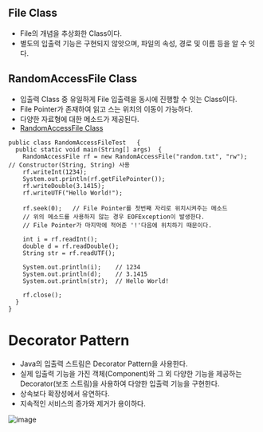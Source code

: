 ## File Class
- File의 개념을 추상화한 Class이다.
- 별도의 입출력 기능은 구현되지 않앗으며, 파일의 속성, 경로 및 이름 등을 알 수 잇다.

## RandomAccessFile Class
- 입출력 Class 중 유일하게 File 입출력을 동시에 진행할 수 잇는 Class이다.
- File Pointer가 존재하여 읽고 스는 위치의 이동이 가능하다.
- 다양한 자료형에 대한 메소드가 제공된다.
- [RandomAccessFile Class](https://docs.oracle.com/javase/8/docs/api/java/io/RandomAccessFile.html#RandomAccessFile-java.lang.String-java.lang.String- "Java 8 Document RandomAccessFile Class Info")
```
public class RandomAccessFileTest   {
  public static void main(String[] args)  {
    RandomAccessFile rf = new RandomAccessFile("random.txt", "rw");   // Constructor(String, String) 사용
    rf.writeInt(1234);
    System.out.println(rf.getFilePointer());
    rf.writeDouble(3.1415);
    rf.writeUTF("Hello World!");
    
    rf.seek(0);   // File Pointer를 첫번째 자리로 위치시켜주는 메소드
    // 위의 메소드를 사용하지 않는 경우 EOFException이 발생한다.
    // File Pointer가 마지막에 적어준 '!'다음에 위치하기 때문이다.
    
    int i = rf.readInt();
    double d = rf.readDouble();
    String str = rf.readUTF();
    
    System.out.println(i);    // 1234
    System.out.println(d);    // 3.1415
    System.out.println(str);  // Hello World!
    
    rf.close();
  }
}
```

# Decorator Pattern
- Java의 입출력 스트림은 Decorator Pattern을 사용한다.
- 실제 입출력 기능을 가진 객체(Component)와 그 외 다양한 기능을 제공하는 Decorator(보조 스트림)을 사용하여 다양한 입출력 기능을 구현한다.
- 상속보다 확장성에서 유연하다.
- 지속적인 서비스의 증가와 제거가 용이하다.

![image](https://user-images.githubusercontent.com/59163429/144364588-102ce8c4-1b65-4dd3-9f95-61c772ad158a.png)
